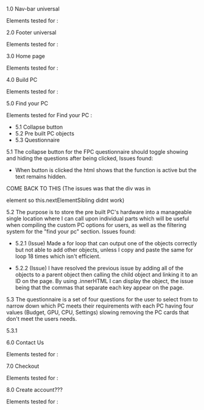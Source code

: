 1.0 Nav-bar universal

Elements tested for  :

2.0 Footer universal

Elements tested for  :

3.0 Home page

Elements tested for  :

4.0 Build PC

Elements tested for  :

5.0 Find your PC

Elements tested for Find your PC :

- 5.1 Collapse button
- 5.2 Pre built PC objects
- 5.3 Questionnaire

5.1 The collapse button for the FPC questionnaire should toggle showing and hiding the questions after being clicked, Issues found:
- When button is clicked the html shows that the function is active but the text remains hidden.

COME BACK TO THIS (The issues was that the div was in <p> element so this.nextElementSibling didnt work)

5.2 The purpose is to store the pre built PC's hardware into a manageable single location where I can call upon individual parts which will be useful when compiling the custom PC options for users, as well as the filtering system for the "find your pc" section. Issues found:

- 5.2.1 (Issue) Made a for loop that can output one of the objects correctly but not able to add other objects, unless I copy and paste the same for loop 18 times which isn't efficient.

- 5.2.2 (Issue) I have resolved the previous issue by adding all of the objects to a parent object then calling the child object and linking it to an ID on the page. By using .innerHTML I can display the object, the issue being that the commas that separate each key appear on the page.

5.3 The questionnaire is a set of four questions for the user to select from to narrow down which PC meets their requirements with each PC having four values (Budget, GPU, CPU, Settings) slowing removing the PC cards that don't meet the users needs.   

5.3.1 

6.0 Contact Us

Elements tested for  :

7.0 Checkout

Elements tested for  :

8.0 Create account???

Elements tested for  :
